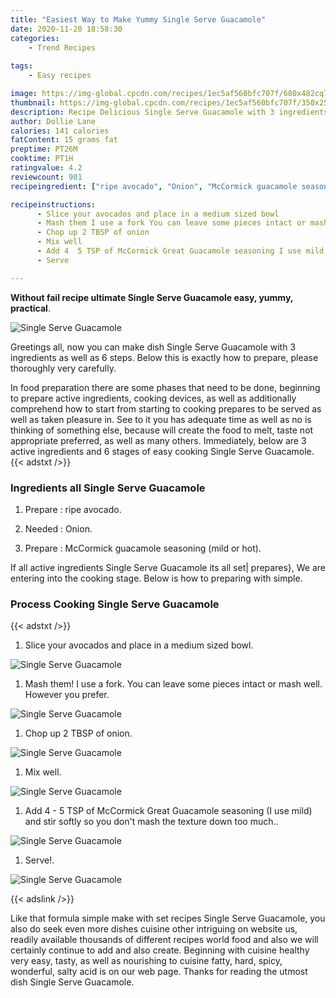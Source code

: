```yaml
---
title: "Easiest Way to Make Yummy Single Serve Guacamole"
date: 2020-11-20 18:58:30
categories:
    - Trend Recipes
    
tags:
    - Easy recipes

image: https://img-global.cpcdn.com/recipes/1ec5af560bfc707f/680x482cq70/single-serve-guacamole-recipe-main-photo.jpg
thumbnail: https://img-global.cpcdn.com/recipes/1ec5af560bfc707f/350x250cq70/single-serve-guacamole-recipe-main-photo.jpg
description: Recipe Delicious Single Serve Guacamole with 3 ingredients and 6 stages of easy cooking.
author: Dollie Lane
calories: 141 calories
fatContent: 15 grams fat
preptime: PT26M
cooktime: PT1H
ratingvalue: 4.2
reviewcount: 901
recipeingredient: ["ripe avocado", "Onion", "McCormick guacamole seasoning mild or hot"]

recipeinstructions: 
      - Slice your avocados and place in a medium sized bowl 
      - Mash them I use a fork You can leave some pieces intact or mash well However you prefer 
      - Chop up 2 TBSP of onion 
      - Mix well 
      - Add 4  5 TSP of McCormick Great Guacamole seasoning I use mild and stir softly so you dont mash the texture down too much 
      - Serve

---
```




**Without fail recipe ultimate Single Serve Guacamole easy, yummy, practical**. 


![Single Serve Guacamole](https://img-global.cpcdn.com/recipes/1ec5af560bfc707f/680x482cq70/single-serve-guacamole-recipe-main-photo.jpg "Single Serve Guacamole")




Greetings all, now you can make dish Single Serve Guacamole with 3 ingredients as well as 6 steps. Below this is exactly how to prepare, please thoroughly very carefully.

In food preparation there are some phases that need to be done, beginning to prepare active ingredients, cooking devices, as well as additionally comprehend how to start from starting to cooking prepares to be served as well as taken pleasure in. See to it you has adequate time as well as no is thinking of something else, because will create the food to melt, taste not appropriate preferred, as well as many others. Immediately, below are 3 active ingredients and 6 stages of easy cooking Single Serve Guacamole.
{{< adstxt />}}

### Ingredients all Single Serve Guacamole


1. Prepare  : ripe avocado.

1. Needed  : Onion.

1. Prepare  : McCormick guacamole seasoning (mild or hot).



If all active ingredients Single Serve Guacamole its all set| prepares}, We are entering into the cooking stage. Below is how to preparing with simple.

### Process Cooking Single Serve Guacamole

{{< adstxt />}}


1. Slice your avocados and place in a medium sized bowl.



![Single Serve Guacamole](https://img-global.cpcdn.com/steps/ab2fec2ff19b5b02/160x128cq70/single-serve-guacamole-recipe-step-1-photo.jpg" "Single Serve Guacamole")



1. Mash them! I use a fork. You can leave some pieces intact or mash well. However you prefer.



![Single Serve Guacamole](https://img-global.cpcdn.com/steps/0a84568b4da9dd00/160x128cq70/single-serve-guacamole-recipe-step-2-photo.jpg" "Single Serve Guacamole")



1. Chop up 2 TBSP of onion.



![Single Serve Guacamole](https://img-global.cpcdn.com/steps/fd6d8632e6810b67/160x128cq70/single-serve-guacamole-recipe-step-3-photo.jpg" "Single Serve Guacamole")



1. Mix well.



![Single Serve Guacamole](https://img-global.cpcdn.com/steps/db37add4ecd031cf/160x128cq70/single-serve-guacamole-recipe-step-4-photo.jpg" "Single Serve Guacamole")



1. Add 4 - 5 TSP of McCormick Great Guacamole seasoning (I use mild) and stir softly so you don&#39;t mash the texture down too much..



![Single Serve Guacamole](https://img-global.cpcdn.com/steps/40433e68aa6b4e8c/160x128cq70/single-serve-guacamole-recipe-step-5-photo.jpg" "Single Serve Guacamole")



1. Serve!.



![Single Serve Guacamole](https://img-global.cpcdn.com/steps/5566a72ab0d45ac5/160x128cq70/single-serve-guacamole-recipe-step-6-photo.jpg" "Single Serve Guacamole")





{{< adslink />}}

Like that formula simple make with set recipes Single Serve Guacamole, you also do seek even more dishes cuisine other intriguing on website us, readily available thousands of different recipes world food and also we will certainly continue to add and also create. Beginning with cuisine healthy very easy, tasty, as well as nourishing to cuisine fatty, hard, spicy, wonderful, salty acid is on our web page. Thanks for reading the utmost dish Single Serve Guacamole.
